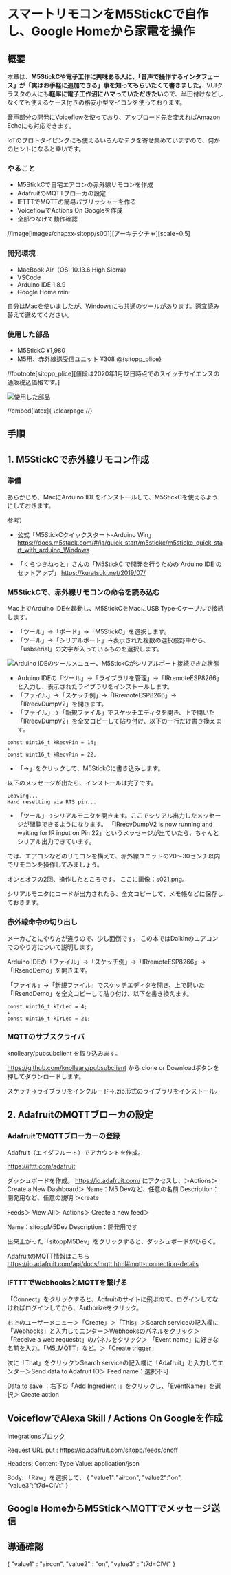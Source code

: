 # スマートリモコンをM5StickCで自作し、Google Homeから家電を操作

## 概要

本章は、**M5StickCや電子工作に興味ある人に、「音声で操作するインタフェース」が「実はお手軽に追加できる」事を知ってもらいたくて書きました。**
VUIクラスタの人にも**軽率に電子工作沼にハマっていただきたい**ので、半田付けなどしなくても使えるケース付きの格安小型マイコンを使っております。

音声部分の開発にVoiceflowを使っており、アップロード先を変えればAmazon Echoにも対応できます。

IoTのプロトタイピングにも使えるいろんなテクを寄せ集めていますので、何かのヒントになると幸いです。

### やること

* M5StickCで自宅エアコンの赤外線リモコンを作成 
* AdafruitのMQTTブローカの設定 
* IFTTTでMQTTの簡易パブリッシャーを作る 
* VoiceflowでActions On Googleを作成 
* 全部つなげて動作確認


//image[images/chapxx-sitopp/s001][アーキテクチャ][scale=0.5]

### 開発環境

* MacBook Air（OS: 10.13.6 High Sierra）
* VSCode
* Arduino IDE 1.8.9
* Google Home mini

自分はMacを使いましたが、Windowsにも共通のツールがあります。適宜読み替えて進めてください。

### 使用した部品

* M5StickC ¥1,980　
* M5用、赤外線送受信ユニット ¥308
@<fn>{sitopp_plice}

//footnote[sitopp_plice][値段は2020年1月12日時点でのスイッチサイエンスの通販税込価格です。]

![使用した部品](images/chapxx-sitopp/s002.jpg)

//embed[latex]{
\clearpage
//}


## 手順

## 1. M5StickCで赤外線リモコン作成

### 準備

あらかじめ、MacにArduino IDEをインストールして、M5StickCを使えるようにしておきます。

参考）

* 公式「M5StickCクイックスタート-Arduino Win」
https://docs.m5stack.com/#/ja/quick_start/m5stickc/m5stickc_quick_start_with_arduino_Windows

* 「くらつきねっと」さんの「M5StickC で開発を行うための Arduino IDE のセットアップ」
https://kuratsuki.net/2019/07/


### M5StickCで、赤外線リモコンの命令を読み込む

Mac上でArduino IDEを起動し、M5StickCをMacにUSB Type-Cケーブルで接続します。

* 「ツール」→「ボード」→「M5StickC」を選択します。
* 「ツール」→「シリアルポート」→表示された複数の選択肢野中から、「usbserial」の文字が入っているものを選択します。

![Arduino IDEのツールメニュー、M5StickCがシリアルポート接続できた状態](images/chapxx-sitopp/s003.jpg)


* Arduino IDEの「ツール」→「ライブラリを管理」→「IRremoteESP8266」と入力し、表示されたライブラリをインストールします。
* 「ファイル」→「スケッチ例」→「IRremoteESP8266」→「IRrecvDumpV2」を開きます。
* 「ファイル」→「新規ファイル」でスケッチエディタを開き、上で開いた「IRrecvDumpV2」を全文コピーして貼り付け、以下の一行だけ書き換えます。

```
const uint16_t kRecvPin = 14;
↓
const uint16_t kRecvPin = 22;
```

* 「→」をクリックして、M5StickCに書き込みします。

以下のメッセージが出たら、インストールは完了です。

```
Leaving...
Hard resetting via RTS pin...
```


* 「ツール」→シリアルモニタを開きます。ここでシリアル出力したメッセージが閲覧できるようになります。
「IRrecvDumpV2 is now running and waiting for IR input on Pin 22」というメッセージが出ていたら、ちゃんとシリアル出力できています。

では、エアコンなどのリモコンを構えて、赤外線ユニットの20〜30センチ以内でリモコンを操作してみましょう。

オンとオフの2回、操作したところです。
ここに画像：s021.png。


シリアルモニタにコードが出力されたら、全文コピーして、メモ帳などに保存しておきます。


### 赤外線命令の切り出し

メーカごとにやり方が違うので、少し面倒です。
この本ではDaikinのエアコンでのやり方について説明します。


Arduino IDEの「ファイル」→「スケッチ例」→「IRremoteESP8266」→「IRsendDemo」を開きます。

「ファイル」→「新規ファイル」でスケッチエディタを開き、上で開いた「IRsendDemo」を全文コピーして貼り付け、以下を書き換えます。

```
const uint16_t kIrLed = 4;
↓
const uint16_t kIrLed = 21;

```


### MQTTのサブスクライバ

knolleary/pubsubclient を取り込みます。

https://github.com/knolleary/pubsubclient
から clone or Downloadボタンを押してダウンロードします。

スケッチ→ライブラリをインクルード→.zip形式のライブラリをインストール。



## 2. AdafruitのMQTTブローカの設定

### AdafruitでMQTTブローカーの登録

Adafruit（エイダフルート）でアカウントを作成。

https://ifttt.com/adafruit

ダッシュボードを作成。
https://io.adafruit.com/
にアクセスし、＞Actions＞Create a New Dashboard＞
Name：M5 Devなど、任意の名前
Description：開発用など、任意の説明
＞create

Feeds＞ View All＞ Actions＞ Create a new feed＞

Name：sitoppM5Dev
Description：開発用です

出来上がった「sitoppM5Dev」をクリックすると、ダッシュボードがひらく。


AdafruitのMQTT情報はこちら
https://io.adafruit.com/api/docs/mqtt.html#mqtt-connection-details



### IFTTTでWebhooksとMQTTを繋げる





「Connect」をクリックすると、Adfruitのサイトに飛ぶので、ログインしてなければログインしてから、Authorizeをクリック。

右上のユーザーメニュー＞「Create」＞「This」＞Search serviceの記入欄に「Webhooks」と入力してエンター＞Webhooksのパネルをクリック＞「Receive a web requesbt」のパネルをクリック＞ 「Event name」に好きな名前を入力。「M5_MQTT」など。＞「Create trigger」

次に「That」をクリック＞Search serviceの記入欄に「Adafruit」と入力してエンター＞Send data to Adafruit IO＞
Feed name：選択不可

Data to save ：右下の「Add Ingredient」」をクリックし、「EventName」を選択＞
Create action


## VoiceflowでAlexa Skill / Actions On Googleを作成

Integrationsブロック

Request URL
put : https://io.adafruit.com/sitopp/feeds/onoff

Headers: 
Content-Type
Value: application/json


Body:
「Raw」を選択して、
{
  "value1":"aircon",
  "value2":"on",
  "value3":"t7d=ClVt"
}


## Google HomeからM5StickへMQTTでメッセージ送信
## 導通確認



{ 
  "value1" : "aircon", 
  "value2" : "on", 
  "value3" : "t7d=ClVt" 
}


